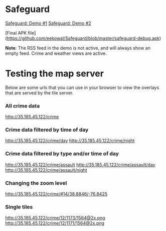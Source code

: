# Safeguard

[Safeguard: Demo #1](https://vimeo.com/217745646)
[Safeguard: Demo #2](https://vimeo.com/217745744)

[Final APK file] (https://github.com/eekowal/Safeguard/blob/master/safeguard-debug.apk)

**Note**: The RSS feed in the demo is not active, and will always show an empty feed. Crime and weather views are active.

# Testing the map server
Below are some urls that you can use in your browser to view the overlays that are served by the tile server. 

### All crime data
http://35.185.45.122/crime

### Crime data filtered by time of day
http://35.185.45.122/crime/day
http://35.185.45.122/crime/night

### Crime data filtered by type and/or time of day
http://35.185.45.122/crime/assault
http://35.185.45.122/crime/assault/day
http://35.185.45.122/crime/assault/night

### Changing the zoom level
http://35.185.45.122/crime/#14/38.8846/-76.8425

### Single tiles
http://35.185.45.122/crime/12/1173/1564@2x.png
http://35.185.45.122/crime/12/1171/1564@2x.png